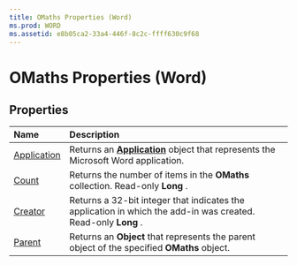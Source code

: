 ```yaml
---
title: OMaths Properties (Word)
ms.prod: WORD
ms.assetid: e8b05ca2-33a4-446f-8c2c-ffff630c9f68
---
```



# OMaths Properties (Word)

## Properties



|**Name**|**Description**|
|:-----|:-----|
|[Application](omaths-application-property-word.md)|Returns an  **[Application](application-object-word.md)** object that represents the Microsoft Word application.|
|[Count](omaths-count-property-word.md)|Returns the number of items in the  **OMaths** collection. Read-only **Long** .|
|[Creator](omaths-creator-property-word.md)|Returns a 32-bit integer that indicates the application in which the add-in was created. Read-only  **Long** .|
|[Parent](omaths-parent-property-word.md)|Returns an  **Object** that represents the parent object of the specified **OMaths** object.|

